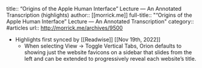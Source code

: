 title:: “Origins of the Apple Human Interface” Lecture — An Annotated Transcription (highlights)
author:: [[morrick.me]]
full-title:: "“Origins of the Apple Human Interface” Lecture — An Annotated Transcription"
category:: #articles
url:: http://morrick.me/archives/9500

- Highlights first synced by [[Readwise]] [[Nov 19th, 2022]]
	- When selecting View → Toggle Vertical Tabs, Orion defaults to showing just the website favicons on a sidebar that slides from the left and can be extended to progressively reveal each website’s title.